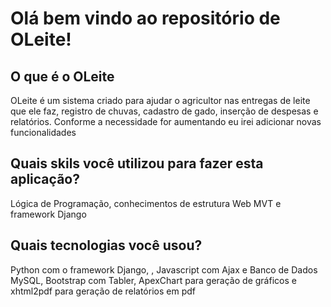 # Olá bem vindo ao repositório de OLeite!

## O que é o OLeite
OLeite é um sistema criado para ajudar o agricultor nas entregas de leite que ele faz, registro de chuvas, cadastro de gado, inserção de despesas e relatórios. Conforme a necessidade for aumentando eu irei adicionar novas funcionalidades

## Quais skils você utilizou para fazer esta aplicação?
Lógica de Programação, conhecimentos de estrutura Web MVT e framework Django

## Quais tecnologias você usou?
Python com o framework Django, , Javascript com Ajax e Banco de Dados MySQL, Bootstrap com Tabler, ApexChart para geração de gráficos e xhtml2pdf para geração de relatórios em pdf
